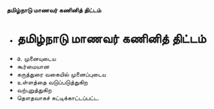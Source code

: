 **தமிழ்நாடு மாணவர் கணினித் திட்டம்**
- # தமிழ்நாடு மாணவர் கணினித் திட்டம்
- a. முனையுடைய
- கூர்மையான
- கருத்துரை வகையில் முனைப்புடைய
- உள்ளத்தை வடுப்படுத்துகிற
- வற்புறுத்துகிற
- தௌதவாகச் சுட்டிக்காட்டப்பட்ட.

